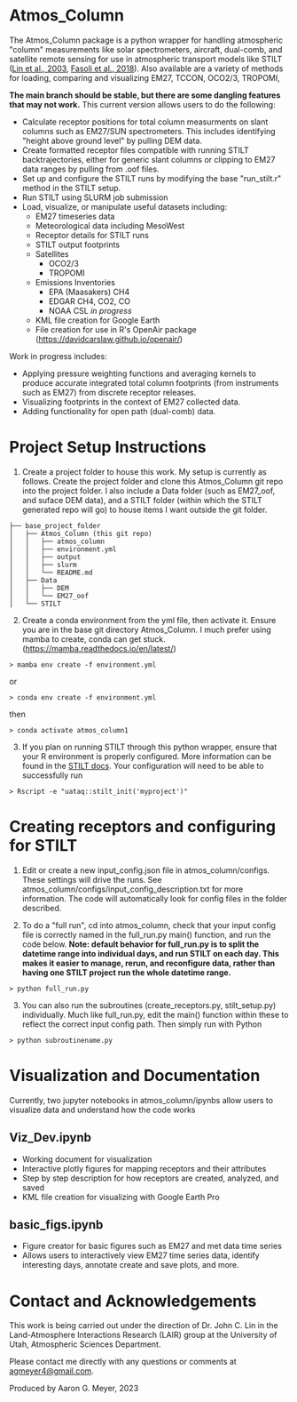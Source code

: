 # Atmos_Column

The Atmos_Column package is a python wrapper for handling atmospheric "column" measurements like solar spectrometers, aircraft, dual-comb, and satellite remote sensing for use in atmospheric transport models like STILT ([Lin et al., 2003](https://doi.org/10.1029/2002JD003161), [Fasoli et al., 2018](https://doi.org/10.5194/gmd-11-2813-2018)). Also available are a variety of methods for loading, comparing and visualizing EM27, TCCON, OCO2/3, TROPOMI, 

**The main branch should be stable, but there are some dangling features that may not work.** This current version allows users to do the following:

- Calculate receptor positions for total column measurments on slant columns such as EM27/SUN spectrometers. This includes identifying "height above ground level" by pulling DEM data.
- Create formatted receptor files compatible with running STILT backtrajectories, either for generic slant columns or clipping to EM27 data ranges by pulling from .oof files. 
- Set up and configure the STILT runs by modifying the base "run_stilt.r" method in the STILT setup. 
- Run STILT using SLURM job submission
- Load, visualize, or manipulate useful datasets including:
    - EM27 timeseries data
    - Meteorological data including MesoWest
    - Receptor details for STILT runs
    - STILT output footprints
    - Satellites 
        - OCO2/3
        - TROPOMI
    - Emissions Inventories
        - EPA (Maasakers) CH4
        - EDGAR CH4, CO2, CO
        - NOAA CSL *in progress*
    - KML file creation for Google Earth
    - File creation for use in R's OpenAir package (https://davidcarslaw.github.io/openair/)

Work in progress includes:

- Applying pressure weighting functions and averaging kernels to produce accurate integrated total column footprints (from instruments such as EM27) from discrete receptor releases. 
- Visualizing footprints in the context of EM27 collected data.
- Adding functionality for open path (dual-comb) data. 


# Project Setup Instructions

1. Create a project folder to house this work. My setup is currently as follows. Create the project folder and clone this Atmos_Column git repo into the project folder. I also include a Data folder (such as EM27_oof, and suface DEM data), and a STILT folder (within which the STILT generated repo will go) to house items I want outside the git folder.

```
├── base_project_folder
│   ├── Atmos_Column (this git repo)
│   │   ├── atmos_column
│   │   ├── environment.yml
│   │   ├── output
│   │   ├── slurm
│   │   └── README.md
│   ├── Data
│   │   ├── DEM
│   │   └── EM27_oof
│   └── STILT
```

2. Create a conda environment from the yml file, then activate it. Ensure you are in the base git directory Atmos_Column. I much prefer using mamba to create, conda can get stuck. (https://mamba.readthedocs.io/en/latest/)
```
> mamba env create -f environment.yml
```  
or 
```
> conda env create -f environment.yml
```
then
```
> conda activate atmos_column1
```

3. If you plan on running STILT through this python wrapper, ensure that your R environment is properly configured. More information can be found in the [STILT docs](https://uataq.github.io/stilt/#/). Your configuration will need to be able to successfully run 
```
> Rscript -e "uataq::stilt_init('myproject')"
```

# Creating receptors and configuring for STILT

1. Edit or create a new input_config.json file in atmos_column/configs. These settings will drive the runs. See atmos_column/configs/input_config_description.txt for more information. The code will automatically look for config files in the folder described. 

2. To do a "full run", cd into atmos_column, check that your input config file is correctly named in the full_run.py main() function, and run the code below. **Note: default behavior for full_run.py is to split the datetime range into individual days, and run STILT on each day. This makes it easier to manage, rerun, and reconfigure data, rather than having one STILT project run the whole datetime range.**
```
> python full_run.py
``` 

3. You can also run the subroutines (create_receptors.py, stilt_setup.py) individually. Much like full_run.py, edit the main() function within these to reflect the correct input config path. Then simply run with Python
```
> python subroutinename.py
```

# Visualization and Documentation

Currently, two jupyter notebooks in atmos_column/ipynbs allow users to visualize data and understand how the code works

## Viz_Dev.ipynb
 - Working document for visualization
 - Interactive plotly figures for mapping receptors and their attributes
 - Step by step description for how receptors are created, analyzed, and saved
 - KML file creation for visualizing with Google Earth Pro

## basic_figs.ipynb
 - Figure creator for basic figures such as EM27 and met data time series
 - Allows users to interactively view EM27 time series data, identify interesting days, annotate create and save plots, and more. 

# Contact and Acknowledgements
This work is being carried out under the direction of Dr. John C. Lin in the Land-Atmosphere Interactions Research (LAIR) group at the University of Utah, Atmospheric Sciences Department. 

Please contact me directly with any questions or comments at agmeyer4@gmail.com. 

Produced by Aaron G. Meyer, 2023
